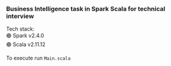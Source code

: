 ### Business Intelligence task in Spark Scala for technical interview

Tech stack: \
🟣 Spark v2.4.0 \
🟣 Scala v2.11.12 

To execute run ``` Main.scala ```
